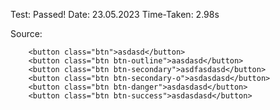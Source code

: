 Test: Passed!
Date: 23.05.2023
Time-Taken: 2.98s


Source:

        <button class="btn">asdasd</button>
        <button class="btn btn-outline">aasdasd</button>
        <button class="btn btn-secondary">asdfasdasd</button>
        <button class="btn btn-secondary-o">asdasdasd</button>
        <button class="btn btn-danger">asdasdasd</button>
        <button class="btn btn-success">asdasdasd</button>
